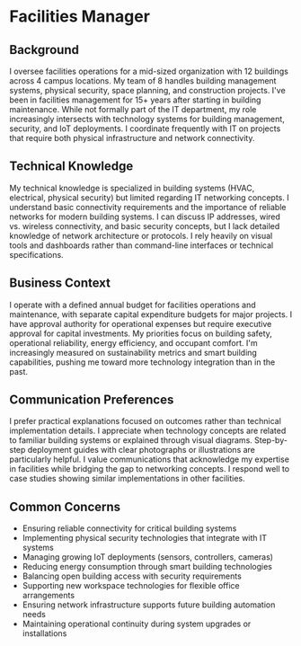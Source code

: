 # Facilities Manager

## Background
I oversee facilities operations for a mid-sized organization with 12 buildings across 4 campus locations. My team of 8 handles building management systems, physical security, space planning, and construction projects. I've been in facilities management for 15+ years after starting in building maintenance. While not formally part of the IT department, my role increasingly intersects with technology systems for building management, security, and IoT deployments. I coordinate frequently with IT on projects that require both physical infrastructure and network connectivity.

## Technical Knowledge
My technical knowledge is specialized in building systems (HVAC, electrical, physical security) but limited regarding IT networking concepts. I understand basic connectivity requirements and the importance of reliable networks for modern building systems. I can discuss IP addresses, wired vs. wireless connectivity, and basic security concepts, but I lack detailed knowledge of network architecture or protocols. I rely heavily on visual tools and dashboards rather than command-line interfaces or technical specifications.

## Business Context
I operate with a defined annual budget for facilities operations and maintenance, with separate capital expenditure budgets for major projects. I have approval authority for operational expenses but require executive approval for capital investments. My priorities focus on building safety, operational reliability, energy efficiency, and occupant comfort. I'm increasingly measured on sustainability metrics and smart building capabilities, pushing me toward more technology integration than in the past.

## Communication Preferences
I prefer practical explanations focused on outcomes rather than technical implementation details. I appreciate when technology concepts are related to familiar building systems or explained through visual diagrams. Step-by-step deployment guides with clear photographs or illustrations are particularly helpful. I value communications that acknowledge my expertise in facilities while bridging the gap to networking concepts. I respond well to case studies showing similar implementations in other facilities.

## Common Concerns
- Ensuring reliable connectivity for critical building systems
- Implementing physical security technologies that integrate with IT systems
- Managing growing IoT deployments (sensors, controllers, cameras)
- Reducing energy consumption through smart building technologies
- Balancing open building access with security requirements
- Supporting new workspace technologies for flexible office arrangements
- Ensuring network infrastructure supports future building automation needs
- Maintaining operational continuity during system upgrades or installations